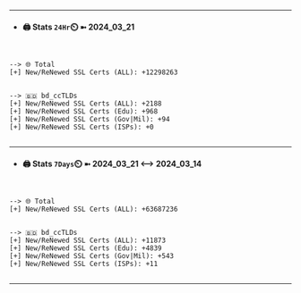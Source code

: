 

---
- #### 🖨️ **Stats** `24Hr`⏲️ ➼ 2024_03_21
```console


--> 🌐 Total
[+] New/ReNewed SSL Certs (ALL): +12298263


--> 🇧🇩 bd_ccTLDs
[+] New/ReNewed SSL Certs (ALL): +2188
[+] New/ReNewed SSL Certs (Edu): +968
[+] New/ReNewed SSL Certs (Gov|Mil): +94
[+] New/ReNewed SSL Certs (ISPs): +0


```

---
- #### 🖨️ **Stats** `7Days`⏲️ ➼ 2024_03_21 <--> 2024_03_14
```console


--> 🌐 Total
[+] New/ReNewed SSL Certs (ALL): +63687236


--> 🇧🇩 bd_ccTLDs
[+] New/ReNewed SSL Certs (ALL): +11873
[+] New/ReNewed SSL Certs (Edu): +4839
[+] New/ReNewed SSL Certs (Gov|Mil): +543
[+] New/ReNewed SSL Certs (ISPs): +11


```

---

